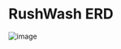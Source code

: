 # RushWash ERD
![image](https://github.com/sbj07/rushwash/assets/102196339/be5fbe52-91b4-4690-a716-3ed62116c122)
